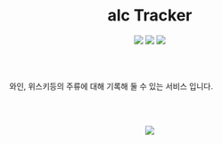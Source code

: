 <div align=center>
  
# alc Tracker
<img src="https://img.shields.io/badge/React-20232A?style=for-the-badge&logo=react&logoColor=61DAFB" />
<img src="https://img.shields.io/badge/styled--components-DB7093?style=for-the-badge&logo=styled-components&logoColor=white" />
<img src="https://img.shields.io/badge/Jest-323330?style=for-the-badge&logo=Jest&logoColor=white" />

</div>

</br></br>

와인, 위스키등의 주류에 대해 기록해 둘 수 있는 서비스 입니다.

</br></br>

<div align=center>
  <a href="https://www.google.com" target="_blank">
    <img src="https://img.shields.io/badge/Click Here-D14836?style=for-the-badge&logoColor=white" />
  </a>
</div>

